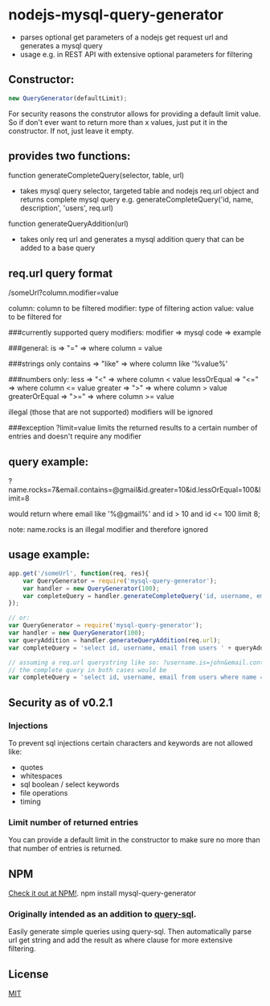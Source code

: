 nodejs-mysql-query-generator
============================

- parses optional get parameters of a nodejs get request url and generates a mysql query
- usage e.g. in REST API with extensive optional parameters for filtering

Constructor:
------------
```js
new QueryGenerator(defaultLimit);
```
For security reasons the construtor allows for providing a default limit value.
So if don't ever want to return more than x values, just put it in the constructor. If not, just leave it empty.

provides two functions:
-----------------------
function generateCompleteQuery(selector, table, url)
- takes mysql query selector, targeted table and nodejs req.url object and returns complete mysql query
e.g. generateCompleteQuery('id, name, description', 'users', req.url)

function generateQueryAddition(url)
- takes only req url and generates a mysql addition query that can be added to a base query

req.url query format
--------------------
/someUrl?column.modifier=value

column: column to be filtered
modifier: type of filtering action
value: value to be filtered for

###currently supported query modifiers:
modifier => mysql code => example

###general:
is => "=" => where column = value

###strings only
contains => "like" => where column like '%value%'

###numbers only:
less => "<" => where column < value
lessOrEqual => "<=" => where column <= value
greater => ">" => where column > value
greaterOrEqual => ">=" => where column >= value

illegal (those that are not supported) modifiers will be ignored

###exception
?limit=value
limits the returned results to a certain number of entries and doesn't require any modifier

query example:
--------------
?name.rocks=7&email.contains=@gmail&id.greater=10&id.lessOrEqual=100&limit=8

would return
where email like '%@gmail%' and id > 10 and id <= 100 limit 8;

note: name.rocks is an illegal modifier and therefore ignored

usage example:
--------------
```js
app.get('/someUrl', function(req, res){
    var QueryGenerator = require('mysql-query-generator');
    var handler = new QueryGenerator(100);
    var completeQuery = handler.generateCompleteQuery('id, username, email', 'users', req.url);
});

// or:
var QueryGenerator = require('mysql-query-generator');
var handler = new QueryGenerator(100);
var queryAddition = handler.generateQueryAddition(req.url);
var completeQuery = 'select id, username, email from users ' + queryAddition;

// assuming a req.url querystring like so: ?username.is=john&email.contains=john.doe&id.greaterOrEqual=10&limit=5
// the complete query in both cases would be
var completeQuery = 'select id, username, email from users where name = \'john\' and email like \'%john.doe%\' and id >= 10 limit 5;
```

Security as of v0.2.1
------------------------
### Injections
To prevent sql injections certain characters and keywords are not allowed like:
- quotes
- whitespaces
- sql boolean / select keywords
- file operations
- timing

### Limit number of returned entries
You can provide a default limit in the constructor to make sure no more than that number of entries is returned.

NPM
---
[Check it out at NPM!](https://www.npmjs.org/package/mysql-query-generator).
npm install mysql-query-generator

### Originally intended as an addition to [query-sql](https://www.npmjs.org/package/query-sql).
Easily generate simple queries using query-sql. Then automatically parse url get string and add the result as where clause for more extensive filtering.

License
-------

[MIT](http://cheeaun.mit-license.org/)


